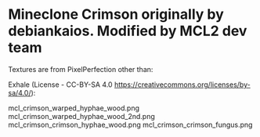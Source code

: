 # Mineclone Crimson originally by debiankaios. Modified by MCL2 dev team

Textures are from PixelPerfection other than:

Exhale (License - CC-BY-SA 4.0 https://creativecommons.org/licenses/by-sa/4.0/):

mcl_crimson_warped_hyphae_wood.png
mcl_crimson_warped_hyphae_wood_2nd.png
mcl_crimson_crimson_hyphae_wood.png
mcl_crimson_crimson_fungus.png